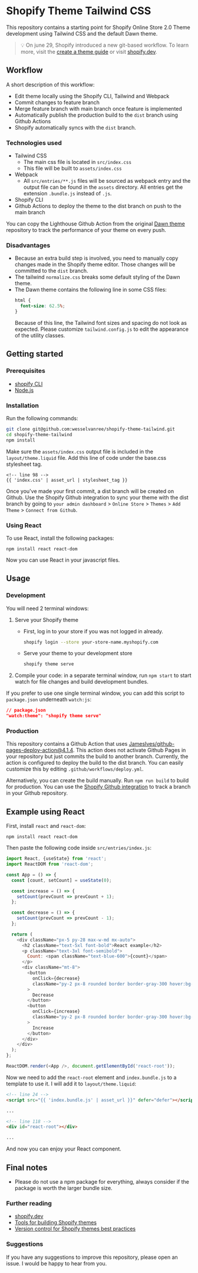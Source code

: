 # Shopify Theme Tailwind CSS

This repository contains a starting point for Shopify Online Store 2.0 Theme
development using Tailwind CSS and the default Dawn theme.

> :bulb: On june 29, Shopify introduced a new git-based workflow. To learn more,
> visit the
> [create a theme guide](https://shopify.dev/themes/getting-started/create) or
> visit [shopify.dev](https://shopify.dev).

## Workflow

A short description of this workflow:

- Edit theme locally using the Shopify CLI, Tailwind and Webpack
- Commit changes to feature branch
- Merge feature branch with main branch once feature is implemented
- Automatically publish the production build to the `dist` branch using Github
  Actions
- Shopify automatically syncs with the `dist` branch.

### Technologies used

- Tailwind CSS
  - The main css file is located in `src/index.css`
  - This file will be built to `assets/index.css`
- Webpack
  - All `src/entries/**.js` files will be sourced as webpack entry and the
    output file can be found in the `assets` directory. All entries get the
    extension `.bundle.js` instead of `.js`.
- Shopify CLI
- Github Actions to deploy the theme to the dist branch on push to the main
  branch

You can copy the Lighthouse Github Action from the original
[Dawn theme](https://github.com/Shopify/dawn) repository to track the
performance of your theme on every push.

### Disadvantages

- Because an extra build step is involved, you need to manually copy changes
  made in the Shopify theme editor. Those changes will be committed to the
  `dist` branch.
- The tailwind `normalize.css` breaks some default styling of the Dawn theme.
- The Dawn theme contains the following line in some CSS files:
  ```css
  html {
    font-size: 62.5%;
  }
  ```
  Because of this line, the Tailwind font sizes and spacing do not look as
  expected. Please customize `tailwind.config.js` to edit the appearance of the
  utility classes.

## Getting started

### Prerequisites

- [shopify CLI](https://shopify.dev/themes/getting-started/create#step-1-install-shopify-cli)
- [Node.js](https://nodejs.org/)

### Installation

Run the following commands:

```bash
git clone git@github.com:wesselvanree/shopify-theme-tailwind.git
cd shopify-theme-tailwind
npm install
```

Make sure the `assets/index.css` output file is included in the
`layout/theme.liquid` file. Add this line of code under the base.css stylesheet
tag.

```liquid
<!-- line 98 -->
{{ 'index.css' | asset_url | stylesheet_tag }}
```

Once you've made your first commit, a dist branch will be created on Github. Use
the Shopify Github integration to sync your theme with the dist branch by going
to `your admin dashboard` > `Online Store` > `Themes` > `Add Theme` >
`Connect from Github`.

### Using React

To use React, install the following packages:

```
npm install react react-dom
```

Now you can use React in your javascript files.

## Usage

### Development

You will need 2 terminal windows:

1. Serve your Shopify theme

   - First, log in to your store if you was not logged in already.
     ```bash
     shopify login --store your-store-name.myshopify.com
     ```
   - Serve your theme to your development store
     ```bash
     shopify theme serve
     ```

2. Compile your code: in a separate terminal window, run `npm start` to start
   watch for file changes and build development bundles.

If you prefer to use one single terminal window, you can add this script to
`package.json` underneath `watch:js`:

```json
// package.json
"watch:theme": "shopify theme serve"
```

### Production

This repository contains a Github Action that uses
[JamesIves/github-pages-deploy-action@4.1.4](https://github.com/JamesIves/github-pages-deploy-action).
This action does not activate Github Pages in your repository but just commits
the build to another branch. Currently, the action is configured to deploy the
build to the dist branch. You can easily customize this by editing
`.github/workflows/deploy.yml`.

Alternatively, you can create the build manually. Run `npm run build` to build
for production. You can use the
[Shopify Github integration](https://shopify.dev/themes/getting-started/create#step-6-install-the-shopify-github-integration-and-connect-your-branch-to-your-store)
to track a branch in your Github repository.

## Example using React

First, install `react` and `react-dom`:

```
npm install react react-dom
```

Then paste the following code inside `src/entries/index.js`:

```js
import React, {useState} from 'react';
import ReactDOM from 'react-dom';

const App = () => {
  const [count, setCount] = useState(0);

  const increase = () => {
    setCount(prevCount => prevCount + 1);
  };

  const decrease = () => {
    setCount(prevCount => prevCount - 1);
  };

  return (
    <div className="px-5 py-28 max-w-md mx-auto">
      <h2 className="text-5xl font-bold">React example</h2>
      <p className="text-3xl font-semibold">
        Count: <span className="text-blue-600">{count}</span>
      </p>
      <div className="mt-8">
        <button
          onClick={decrease}
          className="py-2 px-8 rounded border border-gray-300 hover:bg-gray-100 transition-colors mr-2"
        >
          Decrease
        </button>
        <button
          onClick={increase}
          className="py-2 px-8 rounded border border-gray-300 hover:bg-gray-100 transition-colors"
        >
          Increase
        </button>
      </div>
    </div>
  );
};

ReactDOM.render(<App />, document.getElementById('react-root'));
```

Now we need to add the `react-root` element and `index.bundle.js` to a template
to use it. I will add it to `layout/theme.liquid`:

```html
<!-- line 24 -->
<script src="{{ 'index.bundle.js' | asset_url }}" defer="defer"></script>

...

<!-- line 118 -->
<div id="react-root"></div>

...
```

And now you can enjoy your React component.

## Final notes

- Please do not use a npm package for everything, always consider if the package
  is worth the larger bundle size.

### Further reading

- [shopify.dev](https://shopify.dev)
- [Tools for building Shopify themes](https://shopify.dev/themes/tools)
- [Version control for Shopify themes best practices](https://shopify.dev/themes/best-practices/version-control)

### Suggestions

If you have any suggestions to improve this repository, please open an issue. I
would be happy to hear from you.
